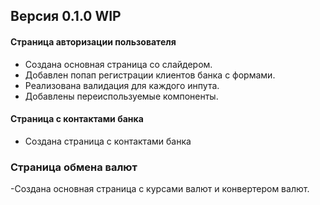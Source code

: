## Версия 0.1.0 WIP

#### Страница авторизации пользователя

- Создана основная страница со слайдером.
- Добавлен попап регистрации клиентов банка с формами.
- Реализована валидация для каждого инпута.
- Добавлены переиспользуемые компоненты.

#### Страница с контактами банка

- Создана страница с контактами банка


### Страница обмена валют

-Создана основная страница с курсами валют и конвертером валют.
